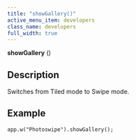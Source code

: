 ```yaml
---
title: "showGallery()"
active_menu_item: developers
class_name: developers
full_width: true
---
```



**showGallery** ()

## Description

Switches from Tiled mode to Swipe mode.

## Example

     
    app.w("Photoswipe").showGallery();
   

